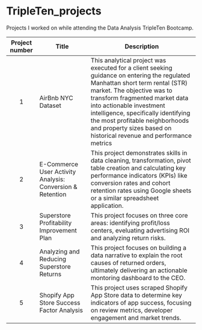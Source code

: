 # TripleTen_projects
Projects I worked on while attending the Data Analysis TripleTen Bootcamp.


| Project number | Title | Description |
| :-----------: | ----------- |----------- |
| 1 | AirBnb NYC Dataset| This analytical project was executed for a client seeking guidance on entering the regulated Manhattan short term rental (STR) market. The objective was to transform fragmented market data into actionable investment intelligence, specifically identifying the most profitable neighborhoods and property sizes based on historical revenue and performance metrics |
| 2 | E-Commerce User Activity Analysis: Conversion & Retention | This project demonstrates skills in data cleaning, transformation, pivot table creation and calculating key performance indicators (KPIs) like conversion rates and cohort retention rates using Google sheets or a similar spreadsheet application. |
| 3 | Superstore Profitability Improvement Plan | This project focuses on three core areas: identifying profit/loss centers, eveluating advertising ROI and analyzing return risks. |
| 4 | Analyzing and Reducing Superstore Returns | This project focuses on building a data narrative to explain the root causes of returned orders, ultimately delivering an actionable montoring dashboard to the CEO. |
| 5 | Shopify App Store Success Factor Analysis | This project uses scraped Shopify App Store data to determine key indicators of app success, focusing on review metrics, developer engagement and market trends. |
